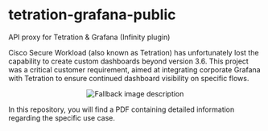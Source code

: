 # tetration-grafana-public
API proxy for Tetration &amp; Grafana (Infinity plugin)


Cisco Secure Workload (also known as Tetration) has unfortunately lost the capability to create custom dashboards beyond version 3.6. This project was a critical customer requirement, aimed at integrating corporate Grafana with Tetration to ensure continued dashboard visibility on specific flows.

<p align="center">
<picture>
  <source media="(prefers-color-scheme: dark)" srcset="diagrams/Service_diagrams_b.png">
  <source media="(prefers-color-scheme: light)" srcset="diagrams/Service_diagrams_w.png">
  <img alt="Fallback image description" src="diagrams/Service_diagrams_w.png">
</picture>
</p>

In this repository, you will find a PDF containing detailed information regarding the specific use case.
